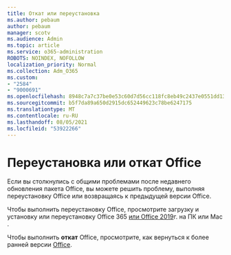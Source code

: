 ```yaml
---
title: Откат или переустановка
ms.author: pebaum
author: pebaum
manager: scotv
ms.audience: Admin
ms.topic: article
ms.service: o365-administration
ROBOTS: NOINDEX, NOFOLLOW
localization_priority: Normal
ms.collection: Adm_O365
ms.custom:
- "2584"
- "9000691"
ms.openlocfilehash: 8948c7a7c37be0e53c60d7d56cc118fc8eb49c2437e0551dd13b47cb1d683e85
ms.sourcegitcommit: b5f7da89a650d2915dc652449623c78be6247175
ms.translationtype: MT
ms.contentlocale: ru-RU
ms.lasthandoff: 08/05/2021
ms.locfileid: "53922266"
---
```

# <a name="reinstall-or-roll-back-office"></a>Переустановка или откат Office

Если вы столкнулись с общими проблемами после недавнего обновления пакета Office, вы можете решить проблему, выполняя переустановку Office или возвращаясь к предыдущей версии Office.

Чтобы выполнить  переустановку Office, просмотрите загрузку и установку или переустановку Office 365 [или Office 2019](https://support.office.com/article/download-and-install-or-reinstall-office-365-or-office-2019-on-a-pc-or-mac-4414eaaf-0478-48be-9c42-23adc4716658)г. на ПК или Mac .

Чтобы выполнить **откат** Office, просмотрите, как вернуться к более ранней версии [Office](https://support.microsoft.com/help/2770432/how-to-revert-to-an-earlier-version-of-office-2013-or-office-2016-clic).
